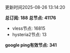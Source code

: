 更新时间2025-08-26 13:14:20

**总订阅: 188**
**总节点: 41176**
- vless节点: 16815
- hysteria2节点: 13

**google ping有效节点: 341**
